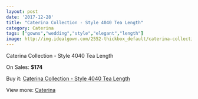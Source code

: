 ```yaml
---
layout: post
date: '2017-12-28'
title: "Caterina Collection - Style 4040 Tea Length"
category: Caterina
tags: ["gowns","wedding","style","elegant","length"]
image: http://img.idealgown.com/2552-thickbox_default/caterina-collection-style-4040-tea-length.jpg
---
```

Caterina Collection - Style 4040 Tea Length

On Sales: **$174**
<a href="https://www.idealgown.com/en/caterina/1218-caterina-collection-style-4040-tea-length.html"><amp-img layout="responsive" width="600" height="600" src="//img.idealgown.com/2552-thickbox_default/caterina-collection-style-4040-tea-length.jpg" alt="Caterina Collection - Style 4040 Tea Length 0" /></a>

Buy it: [Caterina Collection - Style 4040 Tea Length](https://www.idealgown.com/en/caterina/1218-caterina-collection-style-4040-tea-length.html "Caterina Collection - Style 4040 Tea Length")

View more: [Caterina](https://www.idealgown.com/en/15-caterina "Caterina")